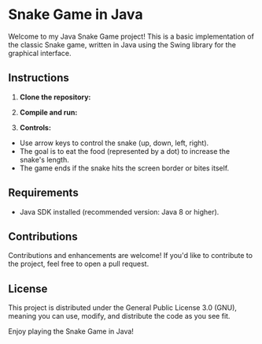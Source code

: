 # Snake Game in Java

Welcome to my Java Snake Game project! This is a basic implementation of the classic Snake game, written in Java using the Swing library for the graphical interface.

## Instructions

1. **Clone the repository:**

2. **Compile and run:**

3. **Controls:**
- Use arrow keys to control the snake (up, down, left, right).
- The goal is to eat the food (represented by a dot) to increase the snake's length.
- The game ends if the snake hits the screen border or bites itself.

## Requirements

- Java SDK installed (recommended version: Java 8 or higher).

## Contributions

Contributions and enhancements are welcome! If you'd like to contribute to the project, feel free to open a pull request.

## License

This project is distributed under the General Public License 3.0 (GNU), meaning you can use, modify, and distribute the code as you see fit.

Enjoy playing the Snake Game in Java!
